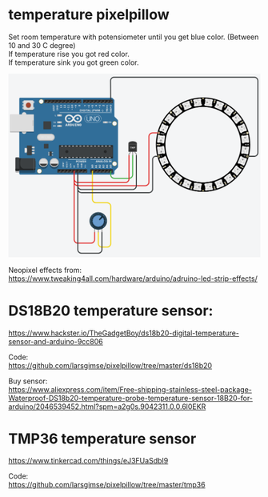 # temperature pixelpillow

Set room temperature with potensiometer until you get blue color. (Between 10 and 30 C degree)<br>
If temperature rise you got red color.<br>
If temperature sink you got green color.<br>

<img src="https://github.com/larsgimse/pixelpillow/blob/master/temperatur_pillow.png">

Neopixel effects from:<br>
https://www.tweaking4all.com/hardware/arduino/adruino-led-strip-effects/

# DS18B20 temperature sensor:<br>
https://www.hackster.io/TheGadgetBoy/ds18b20-digital-temperature-sensor-and-arduino-9cc806

Code: <br>
https://github.com/larsgimse/pixelpillow/tree/master/ds18b20

Buy sensor:<br>
https://www.aliexpress.com/item/Free-shipping-stainless-steel-package-Waterproof-DS18b20-temperature-probe-temperature-sensor-18B20-for-arduino/2046539452.html?spm=a2g0s.9042311.0.0.6l0EKR


# TMP36 temperature sensor
https://www.tinkercad.com/things/eJ3FUaSdbI9 

Code: <br>
https://github.com/larsgimse/pixelpillow/tree/master/tmp36


